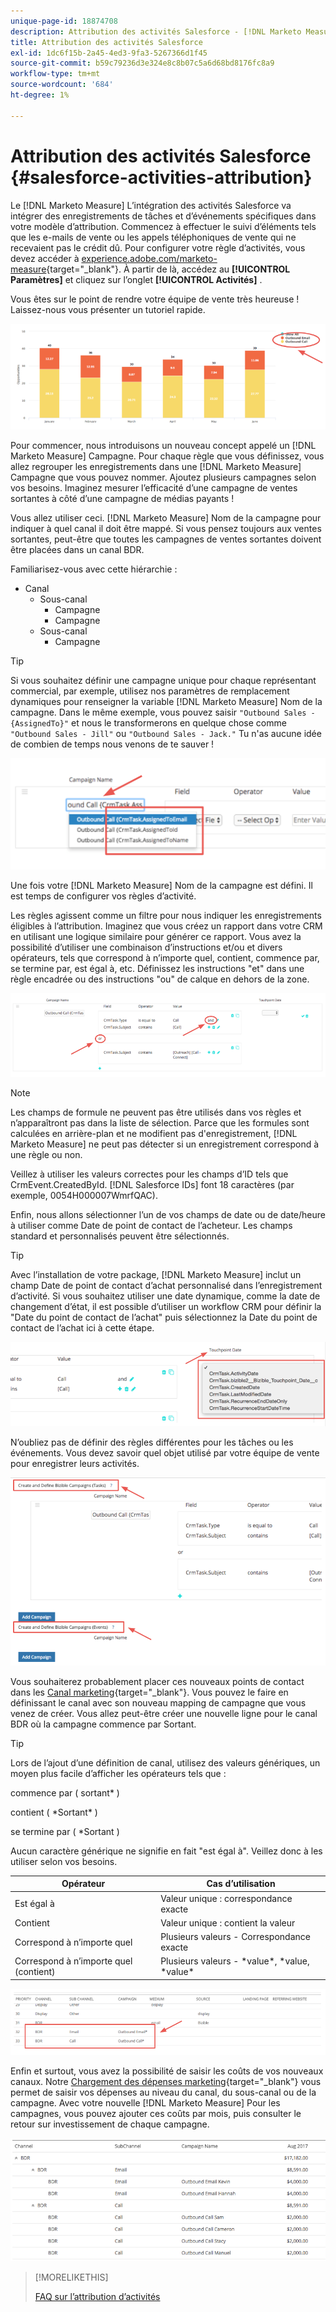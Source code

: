 ```yaml
---
unique-page-id: 18874708
description: Attribution des activités Salesforce - [!DNL Marketo Measure] - Documentation du produit
title: Attribution des activités Salesforce
exl-id: 1dc6f15b-2a45-4ed3-9fa3-5267366d1f45
source-git-commit: b59c79236d3e324e8c8b07c5a6d68bd8176fc8a9
workflow-type: tm+mt
source-wordcount: '684'
ht-degree: 1%

---
```


# Attribution des activités Salesforce {#salesforce-activities-attribution}

Le [!DNL Marketo Measure] L’intégration des activités Salesforce va intégrer des enregistrements de tâches et d’événements spécifiques dans votre modèle d’attribution. Commencez à effectuer le suivi d’éléments tels que les e-mails de vente ou les appels téléphoniques de vente qui ne recevaient pas le crédit dû. Pour configurer votre règle d’activités, vous devez accéder à [experience.adobe.com/marketo-measure](https://experience.adobe.com/marketo-measure){target=&quot;_blank&quot;}. À partir de là, accédez au **[!UICONTROL Paramètres]** et cliquez sur l’onglet **[!UICONTROL Activités]** .

Vous êtes sur le point de rendre votre équipe de vente très heureuse ! Laissez-nous vous présenter un tutoriel rapide.

![](assets/1.png)

Pour commencer, nous introduisons un nouveau concept appelé un [!DNL Marketo Measure] Campagne. Pour chaque règle que vous définissez, vous allez regrouper les enregistrements dans une [!DNL Marketo Measure] Campagne que vous pouvez nommer. Ajoutez plusieurs campagnes selon vos besoins. Imaginez mesurer l’efficacité d’une campagne de ventes sortantes à côté d’une campagne de médias payants !

Vous allez utiliser ceci. [!DNL Marketo Measure] Nom de la campagne pour indiquer à quel canal il doit être mappé. Si vous pensez toujours aux ventes sortantes, peut-être que toutes les campagnes de ventes sortantes doivent être placées dans un canal BDR.

Familiarisez-vous avec cette hiérarchie :

* Canal
   * Sous-canal
      * Campagne
      * Campagne
   * Sous-canal
      * Campagne

>[!TIP]
>
>Si vous souhaitez définir une campagne unique pour chaque représentant commercial, par exemple, utilisez nos paramètres de remplacement dynamiques pour renseigner la variable [!DNL Marketo Measure] Nom de la campagne. Dans le même exemple, vous pouvez saisir `"Outbound Sales - {AssignedTo}"` et nous le transformerons en quelque chose comme `"Outbound Sales - Jill"` ou `"Outbound Sales - Jack."` Tu n&#39;as aucune idée de combien de temps nous venons de te sauver !

![](assets/2.png)

Une fois votre [!DNL Marketo Measure] Nom de la campagne est défini. Il est temps de configurer vos règles d’activité.

Les règles agissent comme un filtre pour nous indiquer les enregistrements éligibles à l’attribution. Imaginez que vous créez un rapport dans votre CRM en utilisant une logique similaire pour générer ce rapport. Vous avez la possibilité d’utiliser une combinaison d’instructions et/ou et divers opérateurs, tels que correspond à n’importe quel, contient, commence par, se termine par, est égal à, etc. Définissez les instructions &quot;et&quot; dans une règle encadrée ou des instructions &quot;ou&quot; de calque en dehors de la zone.

![](assets/3.png)

>[!NOTE]
>
>Les champs de formule ne peuvent pas être utilisés dans vos règles et n’apparaîtront pas dans la liste de sélection. Parce que les formules sont calculées en arrière-plan et ne modifient pas d&#39;enregistrement, [!DNL Marketo Measure] ne peut pas détecter si un enregistrement correspond à une règle ou non.
>
>Veillez à utiliser les valeurs correctes pour les champs d’ID tels que CrmEvent.CreatedById. [!DNL Salesforce IDs] font 18 caractères (par exemple, 0054H000007WmrfQAC).

Enfin, nous allons sélectionner l’un de vos champs de date ou de date/heure à utiliser comme Date de point de contact de l’acheteur. Les champs standard et personnalisés peuvent être sélectionnés.

>[!TIP]
>
>Avec l’installation de votre package, [!DNL Marketo Measure] inclut un champ Date de point de contact d’achat personnalisé dans l’enregistrement d’activité. Si vous souhaitez utiliser une date dynamique, comme la date de changement d’état, il est possible d’utiliser un workflow CRM pour définir la &quot;Date du point de contact de l’achat&quot; puis sélectionnez la Date du point de contact de l’achat ici à cette étape.

![](assets/4.png)

N’oubliez pas de définir des règles différentes pour les tâches ou les événements. Vous devez savoir quel objet utilisé par votre équipe de vente pour enregistrer leurs activités.

![](assets/5.png)

Vous souhaiterez probablement placer ces nouveaux points de contact dans les [Canal marketing](https://experience.adobe.com/#/marketo-measure/MyAccount/Business?busView=false&amp;id=10#/!/MyAccount/Business/Account.Settings.SettingsHome?tab=Channels.Online%20Channels){target=&quot;_blank&quot;}. Vous pouvez le faire en définissant le canal avec son nouveau mapping de campagne que vous venez de créer. Vous allez peut-être créer une nouvelle ligne pour le canal BDR où la campagne commence par Sortant.

>[!TIP]
>
>Lors de l’ajout d’une définition de canal, utilisez des valeurs génériques, un moyen plus facile d’afficher les opérateurs tels que :
>
>commence par ( sortant&#42; )
>
>contient ( &#42;Sortant&#42; )
>
>se termine par ( &#42;Sortant )
>
>Aucun caractère générique ne signifie en fait &quot;est égal à&quot;. Veillez donc à les utiliser selon vos besoins.

| **Opérateur** | **Cas d’utilisation** |
|---|---|
| Est égal à | Valeur unique : correspondance exacte |
| Contient | Valeur unique : contient la valeur |
| Correspond à n’importe quel | Plusieurs valeurs - Correspondance exacte |
| Correspond à n’importe quel (contient) | Plusieurs valeurs - &#42;value&#42;, &#42;value, &#42;value&#42; |

![](assets/6.png)

Enfin et surtout, vous avez la possibilité de saisir les coûts de vos nouveaux canaux. Notre [Chargement des dépenses marketing](https://experience.adobe.com/#/marketo-measure/MyAccount/Business?busView=false&amp;id=10#/!/MyAccount/Business/Account.Settings.SettingsHome?tab=Reporting.Marketing%20Spend){target=&quot;_blank&quot;} vous permet de saisir vos dépenses au niveau du canal, du sous-canal ou de la campagne. Avec votre nouvelle [!DNL Marketo Measure] Pour les campagnes, vous pouvez ajouter ces coûts par mois, puis consulter le retour sur investissement de chaque campagne.

![](assets/7.png)

>[!MORELIKETHIS]
>
>[FAQ sur l’attribution d’activités](/help/advanced-marketo-measure-features/activities-attribution/activities-attribution-faq.md)
